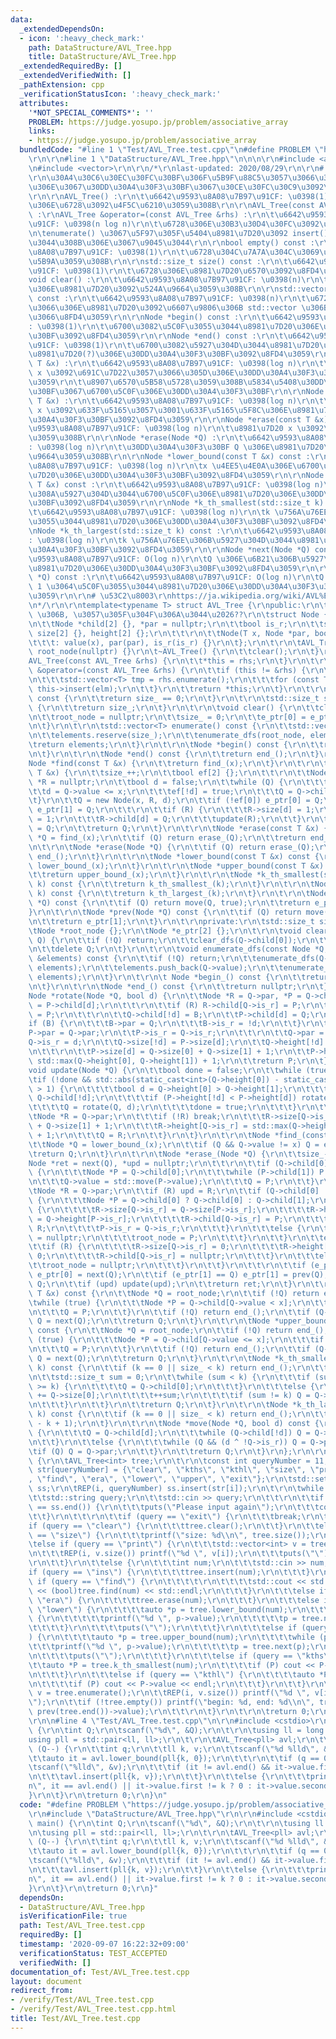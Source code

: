 ```yaml
---
data:
  _extendedDependsOn:
  - icon: ':heavy_check_mark:'
    path: DataStructure/AVL_Tree.hpp
    title: DataStructure/AVL_Tree.hpp
  _extendedRequiredBy: []
  _extendedVerifiedWith: []
  _pathExtension: cpp
  _verificationStatusIcon: ':heavy_check_mark:'
  attributes:
    '*NOT_SPECIAL_COMMENTS*': ''
    PROBLEM: https://judge.yosupo.jp/problem/associative_array
    links:
    - https://judge.yosupo.jp/problem/associative_array
  bundledCode: "#line 1 \"Test/AVL_Tree.test.cpp\"\n#define PROBLEM \"https://judge.yosupo.jp/problem/associative_array\"\
    \r\n\r\n#line 1 \"DataStructure/AVL_Tree.hpp\"\n\n\n\r\n#include <algorithm>\r\
    \n#include <vector>\r\n\r\n/*\r\nlast-updated: 2020/08/29\r\n\r\n# \u4ED5\u69D8\
    \r\n\u30A4\u30C6\u30EC\u30FC\u30BF\u306F\u5B9F\u88C5\u3057\u3066\u3044\u306A\u3044\
    \u306E\u3067\u30DD\u30A4\u30F3\u30BF\u3067\u30CE\u30FC\u30C9\u3092\u6271\u3046\
    \r\n\r\nAVL_Tree() :\r\n\t\u6642\u9593\u8A08\u7B97\u91CF: \u0398(1)\r\n\t\u7A7A\
    \u306E\u6728\u3092\u4F5C\u6210\u3059\u308B\r\n\r\nAVL_Tree(const AVL_Tree &rhs)\
    \ :\r\nAVL_Tree &operator=(const AVL_Tree &rhs) :\r\n\t\u6642\u9593\u8A08\u7B97\
    \u91CF: \u0398(n log n)\r\n\t\u6728\u306E\u30B3\u30D4\u30FC\u3092\u884C\u3046\r\
    \n\tenumerate() \u3067\u5F97\u305F\u5404\u8981\u7D20\u3092 insert() \u3057\u3066\
    \u3044\u308B\u306E\u3067\u9045\u3044\r\n\r\nbool empty() const :\r\n\t\u6642\u9593\
    \u8A08\u7B97\u91CF: \u0398(1)\r\n\t\u6728\u304C\u7A7A\u304C\u3069\u3046\u304B\u5224\
    \u5B9A\u3059\u308B\r\n\r\nstd::size_t size() const :\r\n\t\u6642\u9593\u8A08\u7B97\
    \u91CF: \u0398(1)\r\n\t\u6728\u306E\u8981\u7D20\u6570\u3092\u8FD4\u3059\r\n\r\n\
    void clear() :\r\n\t\u6642\u9593\u8A08\u7B97\u91CF: \u0398(n)\r\n\t\u5168\u3066\
    \u306E\u8981\u7D20\u3092\u524A\u9664\u3059\u308B\r\n\r\nstd::vector<T> enumerate()\
    \ const :\r\n\t\u6642\u9593\u8A08\u7B97\u91CF: \u0398(n)\r\n\t\u6728\u306E\u5168\
    \u3066\u306E\u8981\u7D20\u3092\u6607\u9806\u306B std::vector \u306B\u5165\u308C\
    \u3066\u8FD4\u3059\r\n\r\nNode *begin() const :\r\n\t\u6642\u9593\u8A08\u7B97\u91CF\
    : \u0398(1)\r\n\t\u6700\u3082\u5C0F\u3055\u3044\u8981\u7D20\u306E\u30DD\u30A4\u30F3\
    \u30BF\u3092\u8FD4\u3059\r\n\r\nNode *end() const :\r\n\t\u6642\u9593\u8A08\u7B97\
    \u91CF: \u0398(1)\r\n\t\u6700\u3082\u5927\u304D\u3044\u8981\u7D20\u306E\u6B21\u306E\
    \u8981\u7D20(?)\u306E\u30DD\u30A4\u30F3\u30BF\u3092\u8FD4\u3059\r\n\r\nNode *find(const\
    \ T &x) :\r\n\t\u6642\u9593\u8A08\u7B97\u91CF: \u0398(log n)\r\n\t\u8981\u7D20\
    \ x \u3092\u691C\u7D22\u3057\u3066\u305D\u306E\u30DD\u30A4\u30F3\u30BF\u3092\u8FD4\
    \u3059\r\n\t\u8907\u6570\u5B58\u5728\u3059\u308B\u5834\u5408\u30DD\u30A4\u30F3\
    \u30BF\u3067\u6700\u5C0F\u306E\u30DD\u30A4\u30F3\u30BF\r\n\r\nNode *insert(const\
    \ T &x) :\r\n\t\u6642\u9593\u8A08\u7B97\u91CF: \u0398(log n)\r\n\t\u8981\u7D20\
    \ x \u3092\u633F\u5165\u3057\u3001\u633F\u5165\u5F8C\u306E\u8981\u7D20\u306E\u30DD\
    \u30A4\u30F3\u30BF\u3092\u8FD4\u3059\r\n\r\nNode *erase(const T &x) :\r\n\t\u6642\
    \u9593\u8A08\u7B97\u91CF: \u0398(log n)\r\n\t\u8981\u7D20 x \u3092\u524A\u9664\
    \u3059\u308B\r\n\r\nNode *erase(Node *Q) :\r\n\t\u6642\u9593\u8A08\u7B97\u91CF\
    : \u0398(log n)\r\n\t\u30DD\u30A4\u30F3\u30BF Q \u306E\u8981\u7D20\u3092\u524A\
    \u9664\u3059\u308B\r\n\r\nNode *lower_bound(const T &x) const :\r\n\t\u6642\u9593\
    \u8A08\u7B97\u91CF: \u0398(log n)\r\n\tx \u4EE5\u4E0A\u306E\u6700\u5C0F\u306E\u8981\
    \u7D20\u306E\u30DD\u30A4\u30F3\u30BF\u3092\u8FD4\u3059\r\n\r\nNode *upper_bound(const\
    \ T &x) const :\r\n\t\u6642\u9593\u8A08\u7B97\u91CF: \u0398(log n)\r\n\tx \u3088\
    \u308A\u5927\u304D\u3044\u6700\u5C0F\u306E\u8981\u7D20\u306E\u30DD\u30A4\u30F3\
    \u30BF\u3092\u8FD4\u3059\r\n\r\nNode *k_th_smallest(std::size_t k) const :\r\n\
    \t\u6642\u9593\u8A08\u7B97\u91CF: \u0398(log n)\r\n\tk \u756A\u76EE\u306B\u5C0F\
    \u3055\u3044\u8981\u7D20\u306E\u30DD\u30A4\u30F3\u30BF\u3092\u8FD4\u3059\r\n\r\
    \nNode *k_th_largest(std::size_t k) const :\r\n\t\u6642\u9593\u8A08\u7B97\u91CF\
    : \u0398(log n)\r\n\tk \u756A\u76EE\u306B\u5927\u304D\u3044\u8981\u7D20\u306E\u30DD\
    \u30A4\u30F3\u30BF\u3092\u8FD4\u3059\r\n\r\nNode *next(Node *Q) const :\r\n\t\u6642\
    \u9593\u8A08\u7B97\u91CF: O(log n)\r\n\tQ \u306E\u6B21\u306B\u5927\u304D\u3044\
    \u8981\u7D20\u306E\u30DD\u30A4\u30F3\u30BF\u3092\u8FD4\u3059\r\n\r\nNode *prev(Node\
    \ *Q) const :\r\n\t\u6642\u9593\u8A08\u7B97\u91CF: O(log n)\r\n\tQ \u3088\u308A\
    \ 1 \u3064\u5C0F\u3055\u3044\u8981\u7D20\u306E\u30DD\u30A4\u30F3\u30BF\u3092\u8FD4\
    \u3059\r\n\r\n# \u53C2\u8003\r\nhttps://ja.wikipedia.org/wiki/AVL%E6%9C%A8, 2019/11/19\r\
    \n*/\r\n\r\ntemplate<typename T> struct AVL_Tree {\r\npublic:\r\n\t\r\n\t// private\
    \ \u306B, \u3057\u305F\u304F\u306A\u3044\u2026??\r\n\tstruct Node {\r\n\t\tT value;\r\
    \n\t\tNode *child[2] {}, *par = nullptr;\r\n\t\tbool is_r;\r\n\t\tstd::size_t\
    \ size[2] {}, height[2] {};\r\n\t\t\r\n\t\tNode(T x, Node *par, bool is_r)\r\n\
    \t\t\t: value(x), par(par), is_r(is_r) {}\r\n\t};\r\n\t\r\n\tAVL_Tree() : size_(0),\
    \ root_node(nullptr) {}\r\n\t~AVL_Tree() {\r\n\t\tclear();\r\n\t}\r\n\t\r\n\t\
    AVL_Tree(const AVL_Tree &rhs) {\r\n\t\t*this = rhs;\r\n\t}\r\n\t\r\n\tAVL_Tree\
    \ &operator=(const AVL_Tree &rhs) {\r\n\t\tif (this != &rhs) {\r\n\t\t\tthis->clear();\r\
    \n\t\t\tstd::vector<T> tmp = rhs.enumerate();\r\n\t\t\tfor (const T &elm : tmp)\
    \ this->insert(elm);\r\n\t\t}\r\n\t\treturn *this;\r\n\t}\r\n\t\r\n\tbool empty()\
    \ const {\r\n\t\treturn size_ == 0;\r\n\t}\r\n\t\r\n\tstd::size_t size() const\
    \ {\r\n\t\treturn size_;\r\n\t}\r\n\t\r\n\tvoid clear() {\r\n\t\tclear_dfs(root_node);\r\
    \n\t\troot_node = nullptr;\r\n\t\tsize_ = 0;\r\n\t\te_ptr[0] = e_ptr[1] = nullptr;\r\
    \n\t}\r\n\t\r\n\tstd::vector<T> enumerate() const {\r\n\t\tstd::vector<T> elements;\r\
    \n\t\telements.reserve(size_);\r\n\t\tenumerate_dfs(root_node, elements);\r\n\t\
    \treturn elements;\r\n\t}\r\n\t\r\n\tNode *begin() const {\r\n\t\treturn begin_();\r\
    \n\t}\r\n\t\r\n\tNode *end() const {\r\n\t\treturn end_();\r\n\t}\r\n\t\r\n\t\
    Node *find(const T &x) {\r\n\t\treturn find_(x);\r\n\t}\r\n\t\r\n\tNode *insert(const\
    \ T &x) {\r\n\t\tsize_++;\r\n\t\tbool ef[2] {};\r\n\t\t\r\n\t\tNode *Q = root_node,\
    \ *R = nullptr;\r\n\t\tbool d = false;\r\n\t\twhile (Q) {\r\n\t\t\tR = Q;\r\n\t\
    \t\td = Q->value <= x;\r\n\t\t\tef[!d] = true;\r\n\t\t\tQ = Q->child[d];\r\n\t\
    \t}\r\n\t\tQ = new Node(x, R, d);\r\n\t\tif (!ef[0]) e_ptr[0] = Q;\r\n\t\tif (!ef[1])\
    \ e_ptr[1] = Q;\r\n\t\t\r\n\t\tif (R) {\r\n\t\t\tR->size[d] = 1;\r\n\t\t\tR->height[d]\
    \ = 1;\r\n\t\t\tR->child[d] = Q;\r\n\t\t\tupdate(R);\r\n\t\t}\r\n\t\telse root_node\
    \ = Q;\r\n\t\treturn Q;\r\n\t}\r\n\t\r\n\tNode *erase(const T &x) {\r\n\t\tNode\
    \ *Q = find_(x);\r\n\t\tif (Q) return erase_(Q);\r\n\t\treturn end_();\r\n\t}\r\
    \n\t\r\n\tNode *erase(Node *Q) {\r\n\t\tif (Q) return erase_(Q);\r\n\t\treturn\
    \ end_();\r\n\t}\r\n\t\r\n\tNode *lower_bound(const T &x) const {\r\n\t\treturn\
    \ lower_bound_(x);\r\n\t}\r\n\t\r\n\tNode *upper_bound(const T &x) const {\r\n\
    \t\treturn upper_bound_(x);\r\n\t}\r\n\t\r\n\tNode *k_th_smallest(std::size_t\
    \ k) const {\r\n\t\treturn k_th_smallest_(k);\r\n\t}\r\n\t\r\n\tNode *k_th_largest(std::size_t\
    \ k) const {\r\n\t\treturn k_th_largest_(k);\r\n\t}\r\n\t\r\n\tNode *next(Node\
    \ *Q) const {\r\n\t\tif (Q) return move(Q, true);\r\n\t\treturn e_ptr[0];\r\n\t\
    }\r\n\t\r\n\tNode *prev(Node *Q) const {\r\n\t\tif (Q) return move(Q, false);\r\
    \n\t\treturn e_ptr[1];\r\n\t}\r\n\t\r\nprivate:\r\n\tstd::size_t size_ {};\r\n\
    \tNode *root_node {};\r\n\tNode *e_ptr[2] {};\r\n\t\r\n\tvoid clear_dfs(Node*\
    \ Q) {\r\n\t\tif (!Q) return;\r\n\t\tclear_dfs(Q->child[0]);\r\n\t\tclear_dfs(Q->child[1]);\r\
    \n\t\tdelete Q;\r\n\t}\r\n\t\r\n\tvoid enumerate_dfs(const Node *Q, std::vector<T>\
    \ &elements) const {\r\n\t\tif (!Q) return;\r\n\t\tenumerate_dfs(Q->child[0],\
    \ elements);\r\n\t\telements.push_back(Q->value);\r\n\t\tenumerate_dfs(Q->child[1],\
    \ elements);\r\n\t}\r\n\t\r\n\t Node *begin_() const {\r\n\t\treturn e_ptr[0];\r\
    \n\t}\r\n\t\r\n\tNode *end_() const {\r\n\t\treturn nullptr;\r\n\t}\r\n\t\r\n\t\
    Node *rotate(Node *Q, bool d) {\r\n\t\tNode *R = Q->par, *P = Q->child[!d], *B\
    \ = P->child[d];\r\n\t\t\r\n\t\tif (R) R->child[Q->is_r] = P;\r\n\t\telse root_node\
    \ = P;\r\n\t\t\r\n\t\tQ->child[!d] = B;\r\n\t\tP->child[d] = Q;\r\n\t\t\r\n\t\t\
    if (B) {\r\n\t\t\tB->par = Q;\r\n\t\t\tB->is_r = !d;\r\n\t\t}\r\n\t\t\r\n\t\t\
    P->par = Q->par;\r\n\t\tP->is_r = Q->is_r;\r\n\t\t\r\n\t\tQ->par = P;\r\n\t\t\
    Q->is_r = d;\r\n\t\tQ->size[!d] = P->size[d];\r\n\t\tQ->height[!d] = P->height[d];\r\
    \n\t\t\r\n\t\tP->size[d] = Q->size[0] + Q->size[1] + 1;\r\n\t\tP->height[d] =\
    \ std::max(Q->height[0], Q->height[1]) + 1;\r\n\t\treturn P;\r\n\t}\r\n\t\r\n\t\
    void update(Node *Q) {\r\n\t\tbool done = false;\r\n\t\twhile (true) {\r\n\t\t\
    \tif (!done && std::abs(static_cast<int>(Q->height[0]) - static_cast<int>(Q->height[1]))\
    \ > 1) {\r\n\t\t\t\tbool d = Q->height[0] > Q->height[1];\r\n\t\t\t\tNode *P =\
    \ Q->child[!d];\r\n\t\t\t\tif (P->height[!d] < P->height[d]) rotate(P, !d);\r\n\
    \t\t\t\tQ = rotate(Q, d);\r\n\t\t\t\tdone = true;\r\n\t\t\t}\r\n\t\t\t\r\n\t\t\
    \tNode *R = Q->par;\r\n\t\t\tif (!R) break;\r\n\t\t\tR->size[Q->is_r] = Q->size[0]\
    \ + Q->size[1] + 1;\r\n\t\t\tR->height[Q->is_r] = std::max(Q->height[0], Q->height[1])\
    \ + 1;\r\n\t\t\tQ = R;\r\n\t\t}\r\n\t}\r\n\t\r\n\tNode *find_(const T &x) {\r\n\
    \t\tNode *Q = lower_bound_(x);\r\n\t\tif (Q && Q->value != x) Q = end_();\r\n\t\
    \treturn Q;\r\n\t}\r\n\t\r\n\tNode *erase_(Node *Q) {\r\n\t\tsize_--;\r\n\t\t\
    Node *ret = next(Q), *upd = nullptr;\r\n\t\t\r\n\t\tif (Q->child[0] && Q->child[1])\
    \ {\r\n\t\t\tNode *P = Q->child[0];\r\n\t\t\twhile (P->child[1]) P = P->child[1];\r\
    \n\t\t\tQ->value = std::move(P->value);\r\n\t\t\tQ = P;\r\n\t\t}\r\n\t\t\r\n\t\
    \tNode *R = Q->par;\r\n\t\tif (R) upd = R;\r\n\t\tif (Q->child[0] || Q->child[1])\
    \ {\r\n\t\t\tNode *P = Q->child[0] ? Q->child[0] : Q->child[1];\r\n\t\t\tif (R)\
    \ {\r\n\t\t\t\tR->size[Q->is_r] = Q->size[P->is_r];\r\n\t\t\t\tR->height[Q->is_r]\
    \ = Q->height[P->is_r];\r\n\t\t\t\tR->child[Q->is_r] = P;\r\n\t\t\t\tP->par =\
    \ R;\r\n\t\t\t\tP->is_r = Q->is_r;\r\n\t\t\t}\r\n\t\t\telse {\r\n\t\t\t\tP->par\
    \ = nullptr;\r\n\t\t\t\troot_node = P;\r\n\t\t\t}\r\n\t\t}\r\n\t\telse {\r\n\t\
    \t\tif (R) {\r\n\t\t\t\tR->size[Q->is_r] = 0;\r\n\t\t\t\tR->height[Q->is_r] =\
    \ 0;\r\n\t\t\t\tR->child[Q->is_r] = nullptr;\r\n\t\t\t}\r\n\t\t\telse {\r\n\t\t\
    \t\troot_node = nullptr;\r\n\t\t\t}\r\n\t\t}\r\n\t\t\r\n\t\tif (e_ptr[0] == Q)\
    \ e_ptr[0] = next(Q);\r\n\t\tif (e_ptr[1] == Q) e_ptr[1] = prev(Q);\r\n\t\tdelete\
    \ Q;\r\n\t\tif (upd) update(upd);\r\n\t\treturn ret;\r\n\t}\r\n\t\r\n\tNode *lower_bound_(const\
    \ T &x) const {\r\n\t\tNode *Q = root_node;\r\n\t\tif (!Q) return end_();\r\n\t\
    \twhile (true) {\r\n\t\t\tNode *P = Q->child[Q->value < x];\r\n\t\t\tif (!P) break;\r\
    \n\t\t\tQ = P;\r\n\t\t}\r\n\t\tif (!Q) return end_();\r\n\t\tif (Q->value < x)\
    \ Q = next(Q);\r\n\t\treturn Q;\r\n\t}\r\n\t\r\n\tNode *upper_bound_(const T &x)\
    \ const {\r\n\t\tNode *Q = root_node;\r\n\t\tif (!Q) return end_();\r\n\t\twhile\
    \ (true) {\r\n\t\t\tNode *P = Q->child[Q->value <= x];\r\n\t\t\tif (!P) break;\r\
    \n\t\t\tQ = P;\r\n\t\t}\r\n\t\tif (!Q) return end_();\r\n\t\tif (Q->value <= x)\
    \ Q = next(Q);\r\n\t\treturn Q;\r\n\t}\r\n\t\r\n\tNode *k_th_smallest_(std::size_t\
    \ k) const {\r\n\t\tif (k == 0 || size_ < k) return end_();\r\n\t\tNode *Q = root_node;\r\
    \n\t\tstd::size_t sum = 0;\r\n\t\twhile (sum < k) {\r\n\t\t\tif (sum + Q->size[0]\
    \ >= k) {\r\n\t\t\t\tQ = Q->child[0];\r\n\t\t\t}\r\n\t\t\telse {\r\n\t\t\t\tsum\
    \ += Q->size[0];\r\n\t\t\t\t++sum;\r\n\t\t\t\tif (sum != k) Q = Q->child[1];\r\
    \n\t\t\t}\r\n\t\t}\r\n\t\treturn Q;\r\n\t}\r\n\t\r\n\tNode *k_th_largest_(std::size_t\
    \ k) const {\r\n\t\tif (k == 0 || size_ < k) return end_();\r\n\t\treturn k_th_smallest_(size_\
    \ - k + 1);\r\n\t}\r\n\t\r\n\tNode *move(Node *Q, bool d) const {\r\n\t\tif (Q->child[d])\
    \ {\r\n\t\t\tQ = Q->child[d];\r\n\t\t\twhile (Q->child[!d]) Q = Q->child[!d];\r\
    \n\t\t}\r\n\t\telse {\r\n\t\t\twhile (Q && (d ^ !Q->is_r)) Q = Q->par;\r\n\t\t\
    \tif (Q) Q = Q->par;\r\n\t\t}\r\n\t\treturn Q;\r\n\t}\r\n};\r\n\r\n/*\r\nint main()\
    \ {\r\n\tAVL_Tree<int> tree;\r\n\t\r\n\tconst int queryNumber = 11;\r\n\tstd::string\
    \ str[queryNumber] = {\"clear\", \"kths\", \"kthl\", \"size\", \"print\", \"ins\"\
    , \"find\", \"era\", \"lower\", \"upper\", \"exit\"};\r\n\tstd::set<std::string>\
    \ ss;\r\n\tREP(i, queryNumber) ss.insert(str[i]);\r\n\t\r\n\twhile (true) {\r\n\
    \t\tstd::string query;\r\n\t\tstd::cin >> query;\r\n\t\t\r\n\t\tif (ss.find(query)\
    \ == ss.end()) {\r\n\t\t\tputs(\"Please input again\");\r\n\t\t\tcontinue;\r\n\
    \t\t}\r\n\t\t\r\n\t\tif (query == \"exit\") {\r\n\t\t\tbreak;\r\n\t\t}\r\n\t\t\
    if (query == \"clear\") {\r\n\t\t\ttree.clear();\r\n\t\t}\r\n\t\telse if (query\
    \ == \"size\") {\r\n\t\t\tprintf(\"size: %d\\n\", tree.size());\r\n\t\t}\r\n\t\
    \telse if (query == \"print\") {\r\n\t\t\tstd::vector<int> v = tree.enumerate();\r\
    \n\t\t\tREP(i, v.size()) printf(\"%d \", v[i]);\r\n\t\t\tputs(\"\");\r\n\t\t\t\
    \r\n\t\t}\r\n\t\telse {\r\n\t\t\tint num;\r\n\t\t\tstd::cin >> num;\r\n\t\t\t\
    if (query == \"ins\") {\r\n\t\t\t\ttree.insert(num);\r\n\t\t\t}\r\n\t\t\telse\
    \ if (query == \"find\") {\r\n\t\t\t\t\r\n\t\t\t\tstd::cout << std::boolalpha\
    \ << (bool)tree.find(num) << std::endl;\r\n\t\t\t}\r\n\t\t\telse if (query ==\
    \ \"era\") {\r\n\t\t\t\ttree.erase(num);\r\n\t\t\t}\r\n\t\t\telse if (query ==\
    \ \"lower\") {\r\n\t\t\t\tauto *p = tree.lower_bound(num);\r\n\t\t\t\twhile (p)\
    \ {\r\n\t\t\t\t\tprintf(\"%d \", p->value);\r\n\t\t\t\t\tp = tree.next(p);\r\n\
    \t\t\t\t}\r\n\t\t\t\tputs(\"\");\r\n\t\t\t}\r\n\t\t\telse if (query == \"upper\"\
    ) {\r\n\t\t\t\tauto *p = tree.upper_bound(num);\r\n\t\t\t\twhile (p) {\r\n\t\t\
    \t\t\tprintf(\"%d \", p->value);\r\n\t\t\t\t\tp = tree.next(p);\r\n\t\t\t\t}\r\
    \n\t\t\t\tputs(\"\");\r\n\t\t\t}\r\n\t\t\telse if (query == \"kths\") {\r\n\t\t\
    \t\tauto *P = tree.k_th_smallest(num);\r\n\t\t\t\tif (P) cout << P->value << endl;\r\
    \n\t\t\t}\r\n\t\t\telse if (query == \"kthl\") {\r\n\t\t\t\tauto *P = tree.k_th_largest(num);\r\
    \n\t\t\t\tif (P) cout << P->value << endl;\r\n\t\t\t}\r\n\t\t}\r\n\t\tstd::vector<int>\
    \ v = tree.enumerate();\r\n\t\tREP(i, v.size()) printf(\"%d \", v[i]); puts(\"\
    \");\r\n\t\tif (!tree.empty()) printf(\"begin: %d, end: %d\\n\", tree.begin()->value,\
    \ prev(tree.end())->value);\r\n\t\t\r\n\t}\r\n\t\r\n\treturn 0;\r\n}\r\n*/\r\n\
    \r\n\n#line 4 \"Test/AVL_Tree.test.cpp\"\n\r\n#include <cstdio>\r\n\r\nint main()\
    \ {\r\n\tint Q;\r\n\tscanf(\"%d\", &Q);\r\n\t\r\n\tusing ll = long long;\r\n\t\
    using pll = std::pair<ll, ll>;\r\n\t\r\n\tAVL_Tree<pll> avl;\r\n\t\r\n\twhile\
    \ (Q--) {\r\n\t\tint q;\r\n\t\tll k, v;\r\n\t\tscanf(\"%d %lld\", &q, &k);\r\n\
    \t\tauto it = avl.lower_bound(pll{k, 0});\r\n\t\t\r\n\t\tif (q == 0) {\r\n\t\t\
    \tscanf(\"%lld\", &v);\r\n\t\t\tif (it != avl.end() && it->value.first == k) avl.erase(it);\r\
    \n\t\t\tavl.insert(pll{k, v});\r\n\t\t}\r\n\t\telse {\r\n\t\t\tprintf(\"%lld\\\
    n\", it == avl.end() || it->value.first != k ? 0 : it->value.second);\r\n\t\t\
    }\r\n\t}\r\n\treturn 0;\r\n}\n"
  code: "#define PROBLEM \"https://judge.yosupo.jp/problem/associative_array\"\r\n\
    \r\n#include \"DataStructure/AVL_Tree.hpp\"\r\n\r\n#include <cstdio>\r\n\r\nint\
    \ main() {\r\n\tint Q;\r\n\tscanf(\"%d\", &Q);\r\n\t\r\n\tusing ll = long long;\r\
    \n\tusing pll = std::pair<ll, ll>;\r\n\t\r\n\tAVL_Tree<pll> avl;\r\n\t\r\n\twhile\
    \ (Q--) {\r\n\t\tint q;\r\n\t\tll k, v;\r\n\t\tscanf(\"%d %lld\", &q, &k);\r\n\
    \t\tauto it = avl.lower_bound(pll{k, 0});\r\n\t\t\r\n\t\tif (q == 0) {\r\n\t\t\
    \tscanf(\"%lld\", &v);\r\n\t\t\tif (it != avl.end() && it->value.first == k) avl.erase(it);\r\
    \n\t\t\tavl.insert(pll{k, v});\r\n\t\t}\r\n\t\telse {\r\n\t\t\tprintf(\"%lld\\\
    n\", it == avl.end() || it->value.first != k ? 0 : it->value.second);\r\n\t\t\
    }\r\n\t}\r\n\treturn 0;\r\n}"
  dependsOn:
  - DataStructure/AVL_Tree.hpp
  isVerificationFile: true
  path: Test/AVL_Tree.test.cpp
  requiredBy: []
  timestamp: '2020-09-07 16:22:32+09:00'
  verificationStatus: TEST_ACCEPTED
  verifiedWith: []
documentation_of: Test/AVL_Tree.test.cpp
layout: document
redirect_from:
- /verify/Test/AVL_Tree.test.cpp
- /verify/Test/AVL_Tree.test.cpp.html
title: Test/AVL_Tree.test.cpp
---
```

